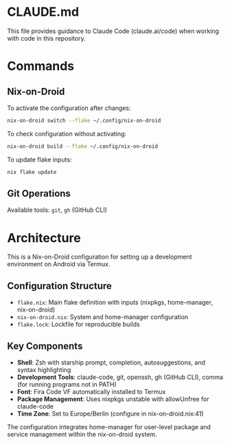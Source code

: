 # CLAUDE.md

This file provides guidance to Claude Code (claude.ai/code) when working with code in this repository.

# Commands

## Nix-on-Droid

To activate the configuration after changes:
```bash
nix-on-droid switch --flake ~/.config/nix-on-droid
```

To check configuration without activating:
```bash
nix-on-droid build --flake ~/.config/nix-on-droid
```

To update flake inputs:
```bash
nix flake update
```

## Git Operations

Available tools: `git`, `gh` (GitHub CLI)

# Architecture

This is a Nix-on-Droid configuration for setting up a development environment on Android via Termux.

## Configuration Structure

- `flake.nix`: Main flake definition with inputs (nixpkgs, home-manager, nix-on-droid)
- `nix-on-droid.nix`: System and home-manager configuration
- `flake.lock`: Lockfile for reproducible builds

## Key Components

- **Shell**: Zsh with starship prompt, completion, autosuggestions, and syntax highlighting
- **Development Tools**: claude-code, git, openssh, gh (GitHub CLI), comma (for running programs not in PATH)
- **Font**: Fira Code VF automatically installed to Termux
- **Package Management**: Uses nixpkgs unstable with allowUnfree for claude-code
- **Time Zone**: Set to Europe/Berlin (configure in nix-on-droid.nix:41)

The configuration integrates home-manager for user-level package and service management within the nix-on-droid system.